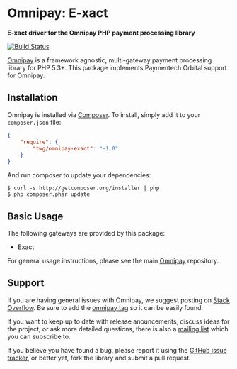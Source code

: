 # Omnipay: E-xact

**E-xact driver for the Omnipay PHP payment processing library**

[![Build Status](https://travis-ci.org/twg/omnipay-exact.svg?branch=master)](https://travis-ci.org/twg/omnipay-exact)

[Omnipay](https://github.com/thephpleague/omnipay) is a framework agnostic, multi-gateway payment
processing library for PHP 5.3+. This package implements Paymentech Orbital support for Omnipay.

## Installation

Omnipay is installed via [Composer](http://getcomposer.org/). To install, simply add it
to your `composer.json` file:

```json
{
    "require": {
        "twg/omnipay-exact": "~1.0"
    }
}
```

And run composer to update your dependencies:

    $ curl -s http://getcomposer.org/installer | php
    $ php composer.phar update

## Basic Usage

The following gateways are provided by this package:

* Exact

For general usage instructions, please see the main [Omnipay](https://github.com/thephpleague/omnipay)
repository.

## Support

If you are having general issues with Omnipay, we suggest posting on
[Stack Overflow](http://stackoverflow.com/). Be sure to add the
[omnipay tag](http://stackoverflow.com/questions/tagged/omnipay) so it can be easily found.

If you want to keep up to date with release anouncements, discuss ideas for the project,
or ask more detailed questions, there is also a [mailing list](https://groups.google.com/forum/#!forum/omnipay) which
you can subscribe to.

If you believe you have found a bug, please report it using the [GitHub issue tracker](https://github.com/twg/omnipay-exact/issues),
or better yet, fork the library and submit a pull request.